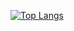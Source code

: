 
[![Top Langs](https://github-readme-stats.vercel.app/api/top-langs/?username=yamoyamoto&layout=compact)](https://github.com/anuraghazra/github-readme-stats)

<!--
🌱 I’m currently learning Go, TypeScript, and PHP
-->